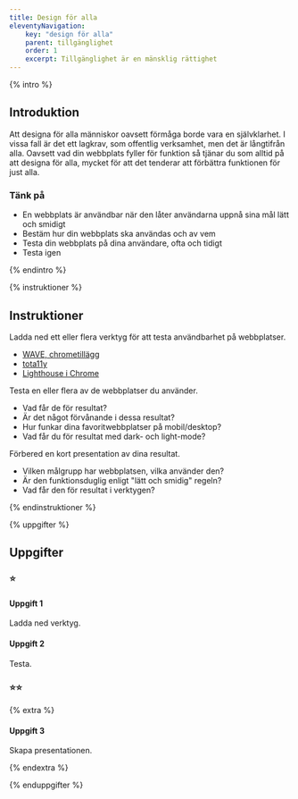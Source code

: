 ```yaml
---
title: Design för alla
eleventyNavigation:
    key: "design för alla"
    parent: tillgänglighet
    order: 1
    excerpt: Tillgänglighet är en mänsklig rättighet
---
```


{% intro %}

## Introduktion
Att designa för alla människor oavsett förmåga borde vara en självklarhet. I vissa fall är 
det ett lagkrav, som offentlig verksamhet, men det är långtifrån alla.
Oavsett vad din webbplats fyller för funktion så tjänar du som alltid på att designa 
för alla, mycket för att det tenderar att förbättra funktionen för just alla.

### Tänk på
 - En webbplats är användbar när den låter användarna uppnå sina mål lätt och smidigt
 - Bestäm hur din webbplats ska användas och av vem
 - Testa din webbplats på dina användare, ofta och tidigt
 - Testa igen

{% endintro %}

{% instruktioner %}

## Instruktioner

Ladda ned ett eller flera verktyg för att testa användbarhet på webbplatser.

 - [WAVE, chrometillägg](https://chrome.google.com/webstore/detail/wave-evaluation-tool/jbbplnpkjmmeebjpijfedlgcdilocofh) 
 - [tota11y](https://khan.github.io/tota11y/)
 - [Lighthouse i Chrome](https://developers.google.com/web/tools/lighthouse)

Testa en eller flera av de webbplatser du använder.

- Vad får de för resultat?
- Är det något förvånande i dessa resultat?
- Hur funkar dina favoritwebbplatser på mobil/desktop?
- Vad får du för resultat med dark- och light-mode?

Förbered en kort presentation av dina resultat.

 - Vilken målgrupp har webbplatsen, vilka använder den?
 - Är den funktionsduglig enligt "lätt och smidig" regeln?
 - Vad får den för resultat i verktygen?

{% endinstruktioner %}

{% uppgifter %}

## Uppgifter
### ⭐
#### Uppgift 1

Ladda ned verktyg.

#### Uppgift 2

Testa.

### ⭐⭐

{% extra %}

#### Uppgift 3

Skapa presentationen.

{% endextra %}

{% enduppgifter %}